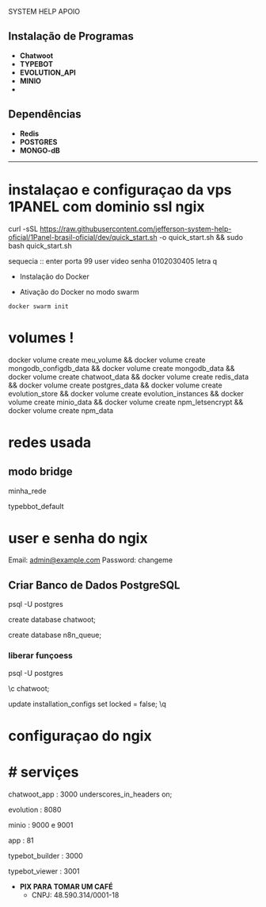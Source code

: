 SYSTEM HELP APOIO 

## Instalação de Programas

- **Chatwoot**
- **TYPEBOT**
- **EVOLUTION_API**
- **MINIO**
-


## Dependências

- **Redis**
- **POSTGRES**
- **MONGO-dB**

---
# instalaçao e configuraçao da vps  1PANEL com dominio ssl  ngix

curl -sSL https://raw.githubusercontent.com/jefferson-system-help-oficial/1Panel-brasil-oficial/dev/quick_start.sh -o quick_start.sh && sudo bash quick_start.sh
 
 sequecia :: enter 
  porta  99
  user    video 
  senha   0102030405
  letra q



  - Instalação do Docker
   
 
   - Ativação do Docker no modo swarm
    
    docker swarm init




# volumes ! 

docker volume create meu_volume && docker volume create mongodb_configdb_data && docker volume create mongodb_data && docker volume create chatwoot_data && docker volume create redis_data && docker volume create postgres_data && docker volume create evolution_store && docker volume create evolution_instances && docker volume create minio_data && docker volume create npm_letsencrypt && docker volume create npm_data


# redes usada
  ## modo bridge

minha_rede

typebbot_default




# user e senha do ngix 


Email:    admin@example.com
Password: changeme


## Criar Banco de Dados PostgreSQL




psql -U postgres

create database chatwoot;

create database n8n_queue;

### liberar funçoess

psql -U postgres

\c chatwoot;

update installation_configs set locked = false;
\q


# configuraçao do ngix 

 # # serviçes 

 chatwoot_app    : 3000 underscores_in_headers on; 
 
 evolution       : 8080

 minio           : 9000 e 9001 

 app             : 81

 typebot_builder : 3000

 typebot_viewer  : 3001



- **PIX PARA TOMAR UM CAFÉ**
  - CNPJ: 48.590.314/0001-18 
